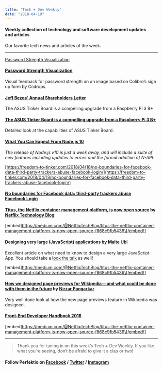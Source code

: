 ```yaml
---
title: "Tech + Dev Weekly"
date: "2018-04-19"
---
```


#### Weekly collection of technology and software development updates and articles

Our favorite tech news and articles of the week.

---

[Password Strength Visualization](https://tympanus.net/codrops/2018/04/18/password-strength-visualization/)

#### [Password Strength Visualization](https://tympanus.net/codrops/2018/04/18/password-strength-visualization/)

Visual feedback for password strength on an image based on Colibro’s sign up form by Codrop*s.*

#### [Jeff Bezos’ Annual Shareholders Letter](https://www.sec.gov/Archives/edgar/data/1018724/000119312518121161/d456916dex991.htm)

The ASUS Tinker Board is a compelling upgrade from a Raspberry Pi 3 B+

#### [The ASUS Tinker Board is a compelling upgrade from a Raspberry Pi 3 B+](https://www.jeffgeerling.com/blog/2018/asus-tinker-board-compelling-upgrade-raspberry-pi-3-b)

Detailed look at the capabilities of ASUS Tinker Board.

#### [What You Can Expect From Node.js 10](https://nodesource.com/blog/what-you-can-expect-from-node-js-10/)

_The release of Node.js v10 is just a week away, and will include a suite of new features including updates to errors and the formal addition of N-API._

[https://freedom-to-tinker.com/2018/04/18/no-boundaries-for-facebook-data-third-party-trackers-abuse-facebook-login/](https://freedom-to-tinker.com/2018/04/18/no-boundaries-for-facebook-data-third-party-trackers-abuse-facebook-login/)

#### [No boundaries for Facebook data: third-party trackers abuse Facebook Login](https://freedom-to-tinker.com/2018/04/18/no-boundaries-for-facebook-data-third-party-trackers-abuse-facebook-login/)

#### [Titus, the Netflix container management platform, is now open source](https://medium.com/@NetflixTechBlog/titus-the-netflix-container-management-platform-is-now-open-source-f868c9fb5436) by [Netflix Technology Blog](https://medium.com/u/c3aeaf49d8a4)

\[embed\]https://medium.com/@NetflixTechBlog/titus-the-netflix-container-management-platform-is-now-open-source-f868c9fb5436\[/embed\]

#### [Designing very large (JavaScript) applications](https://medium.com/@cramforce/designing-very-large-javascript-applications-6e013a3291a3) by [Malte Ubl](https://medium.com/u/7813e6de99d2)

Excellent article on what need to know to design a very large JavaScript App. You should take a [look the talk](https://www.youtube.com/watch?v=ZZmUwXEiPm4) as well!

\[embed\]https://medium.com/@NetflixTechBlog/titus-the-netflix-container-management-platform-is-now-open-source-f868c9fb5436\[/embed\]

#### [How we designed page previews for Wikipedia — and what could be done with them in the future](https://medium.com/freely-sharing-the-sum-of-all-knowledge/how-we-designed-page-previews-for-wikipedia-and-what-could-be-done-with-them-in-the-future-7a5fa6b07b96) by [Nirzar Pangarkar](https://medium.com/u/7d54b773665f)

Very well done look at how the new page previews feature in Wikipedia was designed.

#### [Front-End Developer Handbook 2018](https://frontendmasters.com/books/front-end-handbook/2018/)

\[embed\]https://medium.com/@NetflixTechBlog/titus-the-netflix-container-management-platform-is-now-open-source-f868c9fb5436\[/embed\]

---

> Thank you for tuning in on this week’s Tech + Dev Weekly. If you like what you’re seeing, don’t be afraid to give it a clap or two!

#### Follow Perfektio on [Facebook](https://www.facebook.com/PerfektioOy/) / [Twitter](https://twitter.com/perfektio) / [Instagram](https://www.instagram.com/weareperfektio/)
